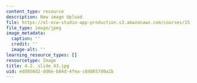 ```yaml
---
content_type: resource
description: New image Upload
file: https://ol-ocw-studio-app-production.s3.amazonaws.com/courses/15-s21-nuts-and-bolts-of-business-plans-january-iap-2014/ed8950d2dd6eb84d4feac8dd657d0a2b_4.2._slide_43.jpg
file_type: image/jpeg
image_metadata:
  caption: ''
  credit: ''
  image-alt: ''
learning_resource_types: []
resourcetype: Image
title: 4.2._slide_43.jpg
uid: ed8950d2-dd6e-b84d-4fea-c8dd657d0a2b
---
```

